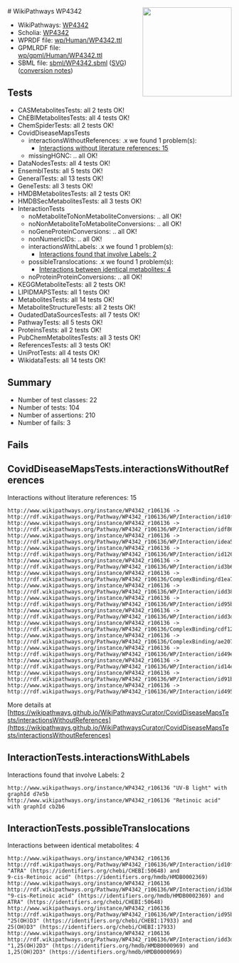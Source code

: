 <img style="float: right; width: 200px" src="../logo.png" />
# WikiPathways WP4342

* WikiPathways: [WP4342](https://identifiers.org/wikipathways:WP4342)
* Scholia: [WP4342](https://scholia.toolforge.org/wikipathways/WP4342)
* WPRDF file: [wp/Human/WP4342.ttl](../wp/Human/WP4342.ttl)
* GPMLRDF file: [wp/gpml/Human/WP4342.ttl](../wp/gpml/Human/WP4342.ttl)
* SBML file: [sbml/WP4342.sbml](../sbml/WP4342.sbml) ([SVG](../sbml/WP4342.svg)) ([conversion notes](../sbml/WP4342.txt))

## Tests
* CASMetabolitesTests: all 2 tests OK!
* ChEBIMetabolitesTests: all 4 tests OK!
* ChemSpiderTests: all 2 tests OK!
* CovidDiseaseMapsTests
    * interactionsWithoutReferences: .x we found 1 problem(s):
        * [Interactions without literature references: 15](#9701cce6)
    * missingHGNC: .. all OK!
* DataNodesTests: all 4 tests OK!
* EnsemblTests: all 5 tests OK!
* GeneralTests: all 13 tests OK!
* GeneTests: all 3 tests OK!
* HMDBMetabolitesTests: all 2 tests OK!
* HMDBSecMetabolitesTests: all 3 tests OK!
* InteractionTests
    * noMetaboliteToNonMetaboliteConversions: .. all OK!
    * noNonMetaboliteToMetaboliteConversions: .. all OK!
    * noGeneProteinConversions: .. all OK!
    * nonNumericIDs: .. all OK!
    * interactionsWithLabels: .x we found 1 problem(s):
        * [Interactions found that involve Labels: 2](#630d2679)
    * possibleTranslocations: .x we found 1 problem(s):
        * [Interactions between identical metabolites: 4](#d59038c7)
    * noProteinProteinConversions: .. all OK!
* KEGGMetaboliteTests: all 2 tests OK!
* LIPIDMAPSTests: all 1 tests OK!
* MetabolitesTests: all 14 tests OK!
* MetaboliteStructureTests: all 2 tests OK!
* OudatedDataSourcesTests: all 7 tests OK!
* PathwayTests: all 5 tests OK!
* ProteinsTests: all 2 tests OK!
* PubChemMetabolitesTests: all 3 tests OK!
* ReferencesTests: all 3 tests OK!
* UniProtTests: all 4 tests OK!
* WikidataTests: all 14 tests OK!


## Summary

* Number of test classes: 22
* Number of tests: 104
* Number of assertions: 210
* Number of fails: 3

## Fails

<a name="9701cce6" />

## CovidDiseaseMapsTests.interactionsWithoutReferences

Interactions without literature references: 15
```
http://www.wikipathways.org/instance/WP4342_r106136 -> http://rdf.wikipathways.org/Pathway/WP4342_r106136/WP/Interaction/id10f4bf73
http://www.wikipathways.org/instance/WP4342_r106136 -> http://rdf.wikipathways.org/Pathway/WP4342_r106136/WP/Interaction/idf866470a
http://www.wikipathways.org/instance/WP4342_r106136 -> http://rdf.wikipathways.org/Pathway/WP4342_r106136/WP/Interaction/idea5bafd9
http://www.wikipathways.org/instance/WP4342_r106136 -> http://rdf.wikipathways.org/Pathway/WP4342_r106136/WP/Interaction/id126403c0
http://www.wikipathways.org/instance/WP4342_r106136 -> http://rdf.wikipathways.org/Pathway/WP4342_r106136/WP/Interaction/id3b60e567
http://www.wikipathways.org/instance/WP4342_r106136 -> http://rdf.wikipathways.org/Pathway/WP4342_r106136/ComplexBinding/d1ea7
http://www.wikipathways.org/instance/WP4342_r106136 -> http://rdf.wikipathways.org/Pathway/WP4342_r106136/WP/Interaction/idd38b031c
http://www.wikipathways.org/instance/WP4342_r106136 -> http://rdf.wikipathways.org/Pathway/WP4342_r106136/WP/Interaction/id95b27a2a
http://www.wikipathways.org/instance/WP4342_r106136 -> http://rdf.wikipathways.org/Pathway/WP4342_r106136/WP/Interaction/idd3d33d9e
http://www.wikipathways.org/instance/WP4342_r106136 -> http://rdf.wikipathways.org/Pathway/WP4342_r106136/ComplexBinding/cdf12
http://www.wikipathways.org/instance/WP4342_r106136 -> http://rdf.wikipathways.org/Pathway/WP4342_r106136/ComplexBinding/ae207
http://www.wikipathways.org/instance/WP4342_r106136 -> http://rdf.wikipathways.org/Pathway/WP4342_r106136/WP/Interaction/id49e3ed99
http://www.wikipathways.org/instance/WP4342_r106136 -> http://rdf.wikipathways.org/Pathway/WP4342_r106136/WP/Interaction/id14e4b369
http://www.wikipathways.org/instance/WP4342_r106136 -> http://rdf.wikipathways.org/Pathway/WP4342_r106136/WP/Interaction/id91bce333
http://www.wikipathways.org/instance/WP4342_r106136 -> http://rdf.wikipathways.org/Pathway/WP4342_r106136/WP/Interaction/id495176fc
```

More details at [https://wikipathways.github.io/WikiPathwaysCurator/CovidDiseaseMapsTests/interactionsWithoutReferences](https://wikipathways.github.io/WikiPathwaysCurator/CovidDiseaseMapsTests/interactionsWithoutReferences)

<a name="630d2679" />

## InteractionTests.interactionsWithLabels

Interactions found that involve Labels: 2
```
http://www.wikipathways.org/instance/WP4342_r106136 "UV-B light" with graphId d7e5b
http://www.wikipathways.org/instance/WP4342_r106136 "Retinoic acid" with graphId cb2b6
```

<a name="d59038c7" />

## InteractionTests.possibleTranslocations

Interactions between identical metabolites: 4
```
http://www.wikipathways.org/instance/WP4342_r106136 http://rdf.wikipathways.org/Pathway/WP4342_r106136/WP/Interaction/id10f4bf73 "ATRA" (https://identifiers.org/chebi/CHEBI:50648) and 
9-cis-Retinoic acid" (https://identifiers.org/hmdb/HMDB0002369)
http://www.wikipathways.org/instance/WP4342_r106136 http://rdf.wikipathways.org/Pathway/WP4342_r106136/WP/Interaction/id3b60e567 "9-cis-Retinoic acid" (https://identifiers.org/hmdb/HMDB0002369) and 
ATRA" (https://identifiers.org/chebi/CHEBI:50648)
http://www.wikipathways.org/instance/WP4342_r106136 http://rdf.wikipathways.org/Pathway/WP4342_r106136/WP/Interaction/id95b27a2a "25(OH)D3" (https://identifiers.org/chebi/CHEBI:17933) and 
25(OH)D3" (https://identifiers.org/chebi/CHEBI:17933)
http://www.wikipathways.org/instance/WP4342_r106136 http://rdf.wikipathways.org/Pathway/WP4342_r106136/WP/Interaction/idd3d33d9e "1,25(OH)2D3" (https://identifiers.org/hmdb/HMDB0000969) and 
1,25(OH)2D3" (https://identifiers.org/hmdb/HMDB0000969)
```

